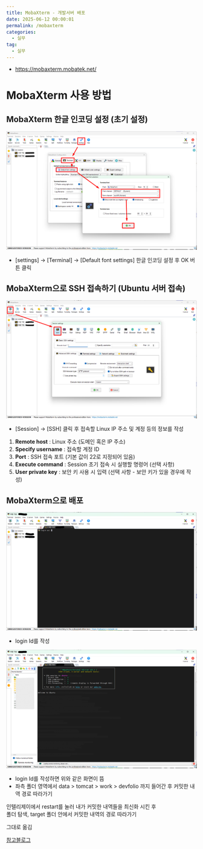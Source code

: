 ```yaml
---
title: MobaXterm - 개발서버 배포
date: 2025-06-12 00:00:01
permalink: /mobaxterm
categories:
  - 실무
tag:
  - 실무
---
```


- https://mobaxterm.mobatek.net/

# MobaXterm 사용 방법
## MobaXterm 한글 인코딩 설정 (초기 설정)
![](/assets/images/etc/mobaxterm_1.png)

- [settings] → [Terminal] → [Default font settings] 한글 인코딩 설정 후 OK 버튼 클릭

## MobaXterm으로 SSH 접속하기 (Ubuntu 서버 접속)
![](/assets/images/etc/mobaxterm_2.png)

- [Session] → [SSH] 클릭 후 접속할 Linux IP 주소 및 계정 등의 정보를 작성

1. **Remote host** : Linux 주소 (도메인 혹은 IP 주소)
2. **Specify username** : 접속할 계정 ID
3. **Port** : SSH 접속 포트 (기본 값이 22로 지정되어 있음)
4. **Execute command** : Session 초기 접속 시 실행할 명령어 (선택 사항)
5. **User private key** : 보안 키 사용 시 입력 (선택 사항 - 보안 키가 있을 경우에 작성)

## MobaXterm으로 배포
![](/assets/images/etc/mobaxterm_3.png)

- login Id를 작성

![](/assets/images/etc/mobaxterm_4.png)

- login Id를 작성하면 위와 같은 화면이 뜸
- 좌측 폴더 영역에서 data > tomcat > work > devfolio 까지 들어간 후 커밋한 내역 경로 따라가기

인텔리제이에서 restart를 눌러 내가 커밋한 내역들을 최신화 시킨 후<br/>
폴더 탐색, target 폴더 안에서 커밋한 내역의 경로 따라가기

그대로 옮김

[참고블로그](https://backendcode.tistory.com/270)